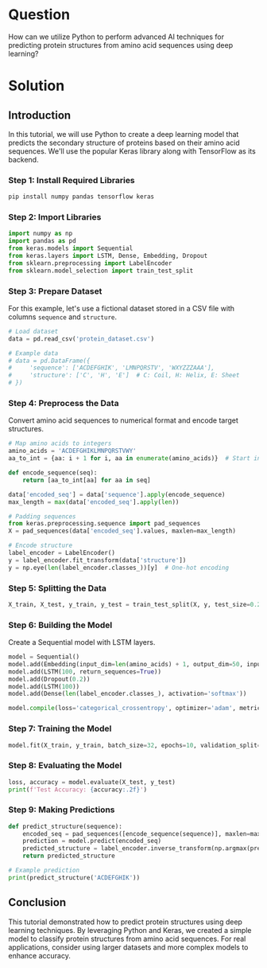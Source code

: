 # Question
How can we utilize Python to perform advanced AI techniques for predicting protein structures from amino acid sequences using deep learning?

# Solution

## Introduction
In this tutorial, we will use Python to create a deep learning model that predicts the secondary structure of proteins based on their amino acid sequences. We'll use the popular Keras library along with TensorFlow as its backend.

### Step 1: Install Required Libraries

```bash
pip install numpy pandas tensorflow keras
```

### Step 2: Import Libraries

```python
import numpy as np
import pandas as pd
from keras.models import Sequential
from keras.layers import LSTM, Dense, Embedding, Dropout
from sklearn.preprocessing import LabelEncoder
from sklearn.model_selection import train_test_split
```

### Step 3: Prepare Dataset
For this example, let's use a fictional dataset stored in a CSV file with columns `sequence` and `structure`.

```python
# Load dataset
data = pd.read_csv('protein_dataset.csv')

# Example data
# data = pd.DataFrame({
#     'sequence': ['ACDEFGHIK', 'LMNPQRSTV', 'WXYZZZAAA'],
#     'structure': ['C', 'H', 'E']  # C: Coil, H: Helix, E: Sheet
# })
```

### Step 4: Preprocess the Data

Convert amino acid sequences to numerical format and encode target structures.

```python
# Map amino acids to integers
amino_acids = 'ACDEFGHIKLMNPQRSTVWY'
aa_to_int = {aa: i + 1 for i, aa in enumerate(amino_acids)}  # Start indexing from 1

def encode_sequence(seq):
    return [aa_to_int[aa] for aa in seq]

data['encoded_seq'] = data['sequence'].apply(encode_sequence)
max_length = max(data['encoded_seq'].apply(len))

# Padding sequences
from keras.preprocessing.sequence import pad_sequences
X = pad_sequences(data['encoded_seq'].values, maxlen=max_length)

# Encode structure
label_encoder = LabelEncoder()
y = label_encoder.fit_transform(data['structure'])
y = np.eye(len(label_encoder.classes_))[y]  # One-hot encoding
```

### Step 5: Splitting the Data

```python
X_train, X_test, y_train, y_test = train_test_split(X, y, test_size=0.2, random_state=42)
```

### Step 6: Building the Model

Create a Sequential model with LSTM layers.

```python
model = Sequential()
model.add(Embedding(input_dim=len(amino_acids) + 1, output_dim=50, input_length=max_length))
model.add(LSTM(100, return_sequences=True))
model.add(Dropout(0.2))
model.add(LSTM(100))
model.add(Dense(len(label_encoder.classes_), activation='softmax'))

model.compile(loss='categorical_crossentropy', optimizer='adam', metrics=['accuracy'])
```

### Step 7: Training the Model

```python
model.fit(X_train, y_train, batch_size=32, epochs=10, validation_split=0.1)
```

### Step 8: Evaluating the Model

```python
loss, accuracy = model.evaluate(X_test, y_test)
print(f'Test Accuracy: {accuracy:.2f}')
```

### Step 9: Making Predictions

```python
def predict_structure(sequence):
    encoded_seq = pad_sequences([encode_sequence(sequence)], maxlen=max_length)
    prediction = model.predict(encoded_seq)
    predicted_structure = label_encoder.inverse_transform(np.argmax(prediction, axis=1))
    return predicted_structure

# Example prediction
print(predict_structure('ACDEFGHIK'))
```

## Conclusion
This tutorial demonstrated how to predict protein structures using deep learning techniques. By leveraging Python and Keras, we created a simple model to classify protein structures from amino acid sequences. For real applications, consider using larger datasets and more complex models to enhance accuracy.
